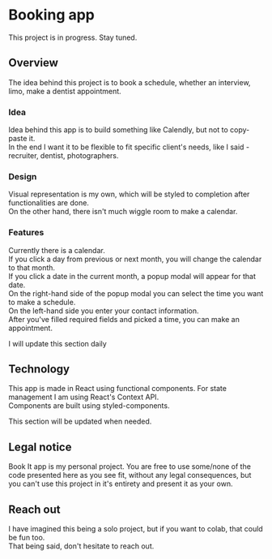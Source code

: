 # Booking app

This project is in progress. Stay tuned.

## Overview

The idea behind this project is to book a schedule, whether an interview, limo, make a dentist appointment.

### Idea

Idea behind this app is to build something like Calendly, but not to copy-paste it.  
In the end I want it to be flexible to fit specific client's needs, like I said - recruiter, dentist, photographers.

### Design

Visual representation is my own, which will be styled to completion after functionalities are done.  
On the other hand, there isn't much wiggle room to make a calendar.

### Features

Currently there is a calendar.  
If you click a day from previous or next month, you will change the calendar to that month.  
If you click a date in the current month, a popup modal will appear for that date.  
On the right-hand side of the popup modal you can select the time you want to make a schedule.  
On the left-hand side you enter your contact information.  
After you've filled required fields and picked a time, you can make an appointment.

I will update this section daily

## Technology

This app is made in React using functional components. 
For state management I am using React's Context API.  
Components are built using styled-components.  

This section will be updated when needed.

## Legal notice

Book It app is my personal project. You are free to use some/none of the code presented here as you see fit, without any legal consequences, but you can't use this project in it's entirety and present it as your own.


## Reach out

I have imagined this being a solo project, but if you want to colab, that could be fun too.  
That being said, don't hesitate to reach out.
